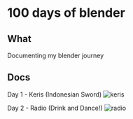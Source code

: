 # 100 days of blender

## What
Documenting my blender journey

## Docs
Day 1 - Keris (Indonesian Sword)
![keris](https://user-images.githubusercontent.com/31156788/185405712-c560a245-2b4c-4207-882c-7300c0942ee7.png)

Day 2 - Radio (Drink and Dance!)
![radio](https://user-images.githubusercontent.com/31156788/185405812-328bd8c4-db07-4734-bc31-b66df790299b.png)

